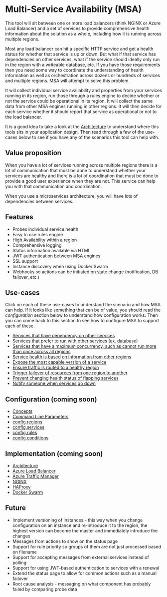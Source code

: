 # Multi-Service Availability (MSA)

This tool will sit between one or more load balancers (think NGINX or Azure Load Balancer) and a set of services to provide comprehensive health information about the solution as a whole, including how it is running across multiple regions.

Most any load balancer can hit a specific HTTP service and get a health status for whether that service is up or down. But what if that service has dependencies on other services, what if the service should ideally only run in the region with a writeable database, etc. If you have those requirements then you need some way to coordinate the understanding of health information as well as orchestration across dozens or hundreds of services and multiple regions. MSA will attempt to solve this problem.

It will collect individual service availability and properties from your services running in its region, run those through a rules engine to decide whether or not the service could be operational in its region. It will collect the same data from other MSA engines running in other regions. It will then decide for each service whether it should report that service as operational or not to the load balancer.

It is a good idea to take a look at the [Architecture](/docs/architecture.md) to understand where this tools sits in your application design. Then read through a few of the use-cases below to see if you have any of the scenarios this tool can help with.

## Value proposition

When you have a lot of services running across multiple regions there is a lot of communication that must be done to understand whether your services are healthy and there is a lot of coordination that must be done to provide a good user experience when they are not. This service can help you with that communication and coordination.

When you use a microservices architecture, you will have lots of dependencies between services.

## Features

* Probes individual service health
* Easy to use rules engine
* High Availability within a region
* Comprehensive logging
* Status information available via HTML
* JWT authentication between MSA engines
* SSL support
* Instance discovery when using Docker Swarm
* Webhooks so actions can be initiated on state change (notification, DB failover, etc.)

## Use-cases

Click on each of these use-cases to understand the scenario and how MSA can help. If it looks like something that can be of value, you should read the *configuration* section below to understand how configuration works. Then you can come back to this section to see how to configure MSA to support each of these.

* [Services that have dependency on other services](/docs/dependencies.md)
* [Services that prefer to run with other services (ex. database)](/docs/colocation.md)
* [Services that have a maximum concurrency, such as cannot run more than once across all regions](/docs/colocation.md#limiting-concurrency)
* [Service health is based on information from other regions](/docs/based-on-remote.md)
* [Expose the most capable version of a service](/docs/most-capable.md)
* [Ensure traffic is routed to a healthy region](/docs/healthy-region.md)
* [Trigger failover of resources from one region to another](/docs/failover.md)
* [Prevent changing health status of flapping services](/docs/prevent-flapping.md)
* [Notify someone when services go down](/docs/notification.md)

## Configuration (coming soon)

* [Concepts](/docs/concepts.md)
* [Command Line Parameters](/docs/command-line.md)
* [config.regions](/docs/regions.md)
* [config.services](/docs/services.md)
* [config.rules](/docs/rules.md)
* [config.conditions](/docs/conditions.md)

## Implementation (coming soon)

* [Architecture](/docs/architecture.md)
* [Azure Load Balancer](/docs/azure-lb.md)
* [Azure Traffic Manager](/docs/azure-tm.md)
* [NGINX](/docs/nginx.md)
* [HAProxy](/docs/haproxy.md)
* [Docker Swarm](/docs/swarm.md)

## Future

* Implement versioning of instances - this way when you change configuration on an instance and re-introduce it to the region, the highest version can become the master and immediately introduce the changes
* Messages from actions to show on the status page
* Support for rule priority so groups of them are not just processed based on filename
* Support for accepting messages from external services instead of polling
* Support for using JWT-based authentication to services with a renewal
* Extend the status page to allow for common actions such as a manual failover
* Root cause analysis - messaging on what component has probably failed by comparing probe data
